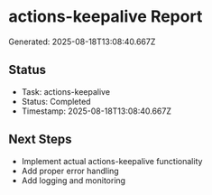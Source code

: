 # actions-keepalive Report

Generated: 2025-08-18T13:08:40.667Z

## Status
- Task: actions-keepalive
- Status: Completed
- Timestamp: 2025-08-18T13:08:40.667Z

## Next Steps
- Implement actual actions-keepalive functionality
- Add proper error handling
- Add logging and monitoring
